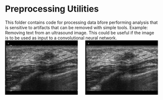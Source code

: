 # Preprocessing Utilities
This folder contains code for processing data bfore performing analysis that is sensitive to artifacts that can be removed with simple tools.
Example: Removing text from an ultrasound image. This could be useful if the image is to be used as input to a convolutional neural network.
![image](example//Preprocess.png)
